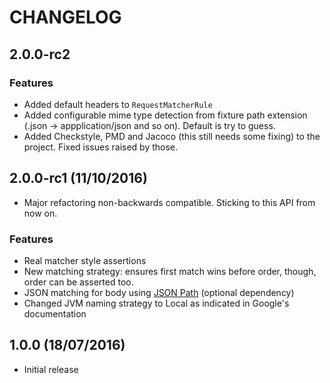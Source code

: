 # CHANGELOG

## 2.0.0-rc2

### Features

- Added default headers to `RequestMatcherRule`
- Added configurable mime type detection from fixture path extension (.json -> appplication/json and so on). Default is try to guess.
- Added Checkstyle, PMD and Jacoco (this still needs some fixing) to the project. Fixed issues raised by those.

## 2.0.0-rc1 (11/10/2016)

- Major refactoring non-backwards compatible. Sticking to this API from now on.

### Features

- Real matcher style assertions
- New matching strategy: ensures first match wins before order, though, order can be asserted too.
- JSON matching for body using [JSON Path](https://github.com/jayway/JsonPath) (optional dependency)
- Changed JVM naming strategy to Local as indicated in Google's documentation

## 1.0.0 (18/07/2016)

- Initial release
